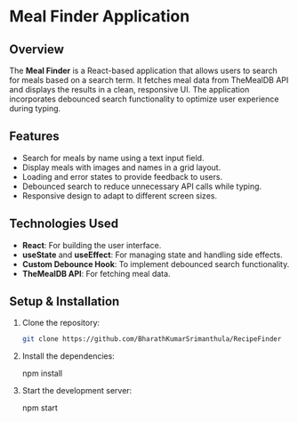 # Meal Finder Application

## Overview

The **Meal Finder** is a React-based application that allows users to search for meals based on a search term. It fetches meal data from TheMealDB API and displays the results in a clean, responsive UI. The application incorporates debounced search functionality to optimize user experience during typing.

## Features

- Search for meals by name using a text input field.
- Display meals with images and names in a grid layout.
- Loading and error states to provide feedback to users.
- Debounced search to reduce unnecessary API calls while typing.
- Responsive design to adapt to different screen sizes.

## Technologies Used

- **React**: For building the user interface.
- **useState** and **useEffect**: For managing state and handling side effects.
- **Custom Debounce Hook**: To implement debounced search functionality.
- **TheMealDB API**: For fetching meal data.

## Setup & Installation

1. Clone the repository:
   ```bash
   git clone https://github.com/BharathKumarSrimanthula/RecipeFinder

2. Install the dependencies:

   npm install

3. Start the development server:

   npm start
